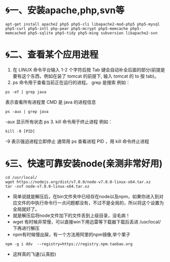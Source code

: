 # :cyclone:一、安装apache,php,svn等
```shell
apt-get install apache2 php5 php5-cli libapache2-mod-php5 php5-mysql php5-curl php5-intl php-pear php5-mcrypt php5-memcache php5-memcached php5-sqlite php5-tidy php5-ming subversion libapache2-svn
```
# :cyclone:二、查看某个应用进程 

1. 在 LINUX 命令平台输入 1-2 个字符后按 Tab 键会自动补全后面的部分(前提是要有这个东西，例如在装了 tomcat 的前提下, 输入 tomcat 的 to 按 tab)。
2. ps 命令用于查看当前正在运行的进程。
grep 是搜索
例如：
```shell
ps -ef | grep java
```
表示查看所有进程里 CMD 是 java 的进程信息
```shell
ps -aux | grep java
```
-aux 显示所有状态
ps
3. kill 命令用于终止进程
例如： 
```shell
kill -9 [PID]
```
-9 表示强迫进程立即停止
通常用 ps 查看进程 PID ，用 kill 命令终止进程

# :cyclone:三、快速可靠安装node(亲测非常好用)
```shell
cd /usr/local/
wget https://nodejs.org/dist/v7.0.0/node-v7.0.0-linux-x64.tar.xz
tar -xvf node-v7.0.0-linux-x64.tar.xz
```
* 简单说就是解压后，在bin文件夹中已经存在node以及npm，如果你进入到对应文件的中执行命令行一点问题都没有，不过不是全局的，所以将这个设置为全局就好了。
* 就是解压后将node文件加下的文件丢到上级目录，没毛病！
* wget 有时候非常慢，可以直接win下用迅雷等下载器下载后丢进 /usr/local/下再进行解压
* npm有时候慢出屎，有一个方法用阿里的npm镜像,举个栗子
```shell
npm -g i ddv  --registry=https://registry.npm.taobao.org
```
* 这样真的飞速(认真脸)
